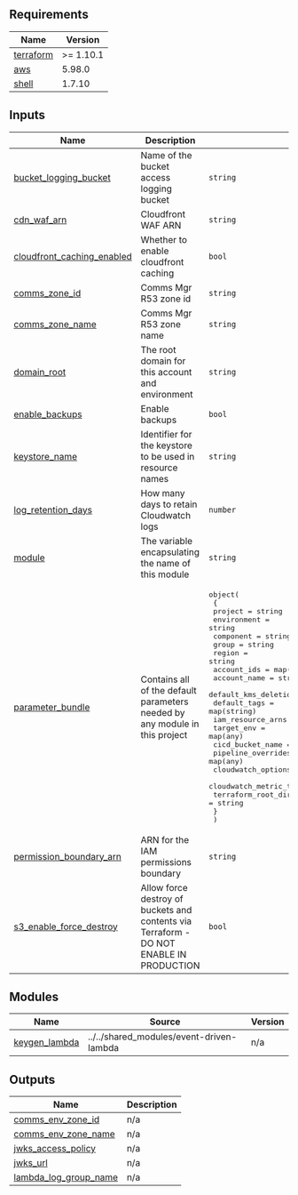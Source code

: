 <!-- BEGIN_TF_DOCS -->
<!-- markdownlint-disable -->
<!-- vale off -->

## Requirements

| Name | Version |
|------|---------|
| <a name="requirement_terraform"></a> [terraform](#requirement\_terraform) | >= 1.10.1 |
| <a name="requirement_aws"></a> [aws](#requirement\_aws) | 5.98.0 |
| <a name="requirement_shell"></a> [shell](#requirement\_shell) | 1.7.10 |
## Inputs

| Name | Description | Type | Default | Required |
|------|-------------|------|---------|:--------:|
| <a name="input_bucket_logging_bucket"></a> [bucket\_logging\_bucket](#input\_bucket\_logging\_bucket) | Name of the bucket access logging bucket | `string` | n/a | yes |
| <a name="input_cdn_waf_arn"></a> [cdn\_waf\_arn](#input\_cdn\_waf\_arn) | Cloudfront WAF ARN | `string` | `""` | no |
| <a name="input_cloudfront_caching_enabled"></a> [cloudfront\_caching\_enabled](#input\_cloudfront\_caching\_enabled) | Whether to enable cloudfront caching | `bool` | `false` | no |
| <a name="input_comms_zone_id"></a> [comms\_zone\_id](#input\_comms\_zone\_id) | Comms Mgr R53 zone id | `string` | `""` | no |
| <a name="input_comms_zone_name"></a> [comms\_zone\_name](#input\_comms\_zone\_name) | Comms Mgr R53 zone name | `string` | `""` | no |
| <a name="input_domain_root"></a> [domain\_root](#input\_domain\_root) | The root domain for this account and environment | `string` | `""` | no |
| <a name="input_enable_backups"></a> [enable\_backups](#input\_enable\_backups) | Enable backups | `bool` | `false` | no |
| <a name="input_keystore_name"></a> [keystore\_name](#input\_keystore\_name) | Identifier for the keystore to be used in resource names | `string` | n/a | yes |
| <a name="input_log_retention_days"></a> [log\_retention\_days](#input\_log\_retention\_days) | How many days to retain Cloudwatch logs | `number` | n/a | yes |
| <a name="input_module"></a> [module](#input\_module) | The variable encapsulating the name of this module | `string` | `"kg"` | no |
| <a name="input_parameter_bundle"></a> [parameter\_bundle](#input\_parameter\_bundle) | Contains all of the default parameters needed by any module in this project | <pre>object(<br/>    {<br/>      project                             = string<br/>      environment                         = string<br/>      component                           = string<br/>      group                               = string<br/>      region                              = string<br/>      account_ids                         = map(string)<br/>      account_name                        = string<br/>      default_kms_deletion_window_in_days = number<br/>      default_tags                        = map(string)<br/>      iam_resource_arns                   = map(string)<br/>      target_env                          = map(any)<br/>      cicd_bucket_name                    = string<br/>      pipeline_overrides                  = map(any)<br/>      cloudwatch_options                  = map(bool)<br/>      cloudwatch_metric_thresholds        = map(map(string))<br/>      terraform_root_dir                  = string<br/>    }<br/>  )</pre> | n/a | yes |
| <a name="input_permission_boundary_arn"></a> [permission\_boundary\_arn](#input\_permission\_boundary\_arn) | ARN for the IAM permissions boundary | `string` | n/a | yes |
| <a name="input_s3_enable_force_destroy"></a> [s3\_enable\_force\_destroy](#input\_s3\_enable\_force\_destroy) | Allow force destroy of buckets and contents via Terraform - DO NOT ENABLE IN PRODUCTION | `bool` | `false` | no |
## Modules

| Name | Source | Version |
|------|--------|---------|
| <a name="module_keygen_lambda"></a> [keygen\_lambda](#module\_keygen\_lambda) | ../../shared_modules/event-driven-lambda | n/a |
## Outputs

| Name | Description |
|------|-------------|
| <a name="output_comms_env_zone_id"></a> [comms\_env\_zone\_id](#output\_comms\_env\_zone\_id) | n/a |
| <a name="output_comms_env_zone_name"></a> [comms\_env\_zone\_name](#output\_comms\_env\_zone\_name) | n/a |
| <a name="output_jwks_access_policy"></a> [jwks\_access\_policy](#output\_jwks\_access\_policy) | n/a |
| <a name="output_jwks_url"></a> [jwks\_url](#output\_jwks\_url) | n/a |
| <a name="output_lambda_log_group_name"></a> [lambda\_log\_group\_name](#output\_lambda\_log\_group\_name) | n/a |
<!-- vale on -->
<!-- markdownlint-enable -->
<!-- END_TF_DOCS -->
